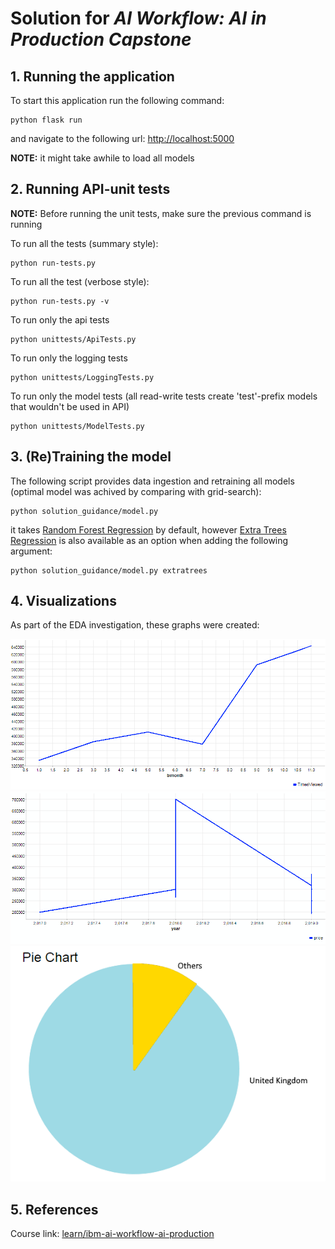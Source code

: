 # Solution for *AI Workflow: AI in Production Capstone*

## 1. Running the application
To start this application run the following command:
```
python flask run
```
and navigate to the following url: [http://localhost:5000](http://localhost:5000)

**NOTE:** it might take awhile to load all models

## 2. Running API-unit tests
**NOTE:** Before running the unit tests, make sure the previous command is running

To run all the tests (summary style):
```
python run-tests.py
```
To run all the test (verbose style):
```
python run-tests.py -v
```
To run only the api tests
```
python unittests/ApiTests.py
```
To run only the logging tests
```
python unittests/LoggingTests.py
```
To run only the model tests
(all read-write tests create 'test'-prefix models that wouldn't be used in API)
```
python unittests/ModelTests.py
```

## 3. (Re)Training the model
The following script provides data ingestion and retraining all models (optimal model was achived by comparing with grid-search):
```
python solution_guidance/model.py
```
it takes [Random Forest Regression](https://scikit-learn.org/stable/modules/generated/sklearn.ensemble.RandomForestRegressor.html) by default, however [Extra Trees Regression](https://scikit-learn.org/stable/modules/generated/sklearn.ensemble.ExtraTreesRegressor.html) is also available as an option when adding the following argument:
```
python solution_guidance/model.py extratrees
```

## 4. Visualizations

As part of the EDA investigation, these graphs were created:

![alt text](static/img/img01.png)
![alt text](static/img/img02.png)
![alt text](static/img/img03.png)

## 5. References
Course link: [learn/ibm-ai-workflow-ai-production](https://www.coursera.org/learn/ibm-ai-workflow-ai-production)
